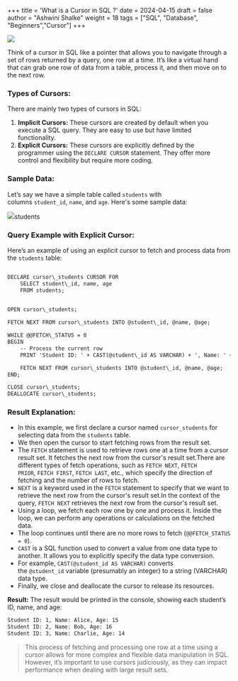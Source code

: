 +++
title = 'What is a Cursor in SQL ?'
date = 2024-04-15
draft = false
author = "Ashwini Shalke"
weight = 18
tags = ["SQL", "Database", "Beginners","Cursor"]
+++


![](https://cdn-images-1.medium.com/max/1600/1*9-ijUDukA8XFpPf9ZC8bWw.jpeg)

Think of a cursor in SQL like a pointer that allows you to navigate through a set of rows returned by a query, one row at a time. It’s like a virtual hand that can grab one row of data from a table, process it, and then move on to the next row.

### Types of Cursors:

There are mainly two types of cursors in SQL:

1.  **Implicit Cursors:** These cursors are created by default when you execute a SQL query. They are easy to use but have limited functionality.
2.  **Explicit Cursors:** These cursors are explicitly defined by the programmer using the `DECLARE CURSOR` statement. They offer more control and flexibility but require more coding.

### Sample Data:

Let’s say we have a simple table called `students` with columns `student_id`, `name`, and `age`. Here's some sample data:

![](https://cdn-images-1.medium.com/max/1600/1*rKIWV2_u8R2neU7GirRFKQ.png)students


### Query Example with Explicit Cursor:

Here’s an example of using an explicit cursor to fetch and process data from the `students` table:

```html

DECLARE cursor\_students CURSOR FOR
    SELECT student\_id, name, age
    FROM students;
    

OPEN cursor\_students;

FETCH NEXT FROM cursor\_students INTO @student\_id, @name, @age;

WHILE @@FETCH\_STATUS = 0
BEGIN
    -- Process the current row
    PRINT 'Student ID: ' + CAST(@student\_id AS VARCHAR) + ', Name: ' + @name + ', Age: ' + CAST(@age AS VARCHAR);

    FETCH NEXT FROM cursor\_students INTO @student\_id, @name, @age;
END;

CLOSE cursor\_students;
DEALLOCATE cursor\_students;

```

### Result Explanation:
*   In this example, we first declare a cursor named `cursor_students` for selecting data from the `students` table.
*   We then open the cursor to start fetching rows from the result set.
*   The `FETCH` statement is used to retrieve rows one at a time from a cursor result set. It fetches the next row from the cursor's result set.There are different types of fetch operations, such as `FETCH NEXT`, `FETCH PRIOR`, `FETCH FIRST`, `FETCH LAST`, etc., which specify the direction of fetching and the number of rows to fetch.
*   `NEXT` is a keyword used in the `FETCH` statement to specify that we want to retrieve the next row from the cursor's result set.In the context of the query, `FETCH NEXT` retrieves the next row from the cursor's result set.
*   Using a loop, we fetch each row one by one and process it. Inside the loop, we can perform any operations or calculations on the fetched data.
*   The loop continues until there are no more rows to fetch (`@@FETCH_STATUS = 0`).
*   `CAST` is a SQL function used to convert a value from one data type to another. It allows you to explicitly specify the data type conversion.
*   For example, `CAST(@student_id AS VARCHAR)` converts the `@student_id` variable (presumably an integer) to a string (VARCHAR) data type.
*   Finally, we close and deallocate the cursor to release its resources.


**Result:**
The result would be printed in the console, showing each student’s ID, name, and age:

```html
Student ID: 1, Name: Alice, Age: 15
Student ID: 2, Name: Bob, Age: 16
Student ID: 3, Name: Charlie, Age: 14
```

> This process of fetching and processing one row at a time using a cursor allows for more complex and flexible data manipulation in SQL. However, it’s important to use cursors judiciously, as they can impact performance when dealing with large result sets.